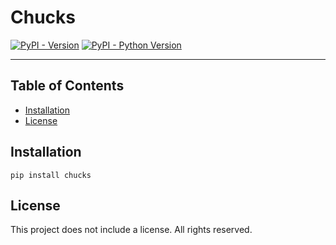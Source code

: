 # Chucks

[![PyPI - Version](https://img.shields.io/pypi/v/chucks.svg)](https://pypi.org/project/chucks)
[![PyPI - Python Version](https://img.shields.io/pypi/pyversions/chucks.svg)](https://pypi.org/project/chucks)

-----

## Table of Contents

- [Installation](#installation)
- [License](#license)

## Installation

```console
pip install chucks
```

## License

This project does not include a license. All rights reserved.
